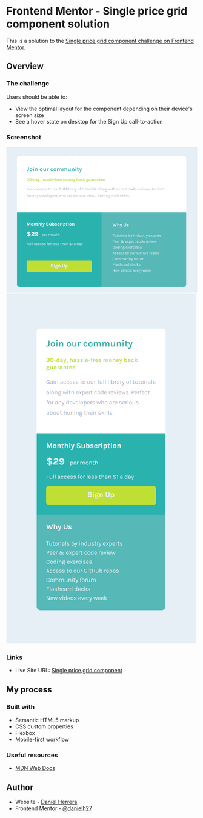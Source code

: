 # Frontend Mentor - Single price grid component solution

This is a solution to the [Single price grid component challenge on Frontend Mentor](https://www.frontendmentor.io/challenges/single-price-grid-component-5ce41129d0ff452fec5abbbc).


## Overview

### The challenge

Users should be able to:

- View the optimal layout for the component depending on their device's screen size
- See a hover state on desktop for the Sign Up call-to-action

### Screenshot

![](./screenshot1.png)
![](./screenshot2.png)


### Links

- Live Site URL: [Single price grid component](https://danielh27.github.io/single-price-grid-component/)

## My process

### Built with

- Semantic HTML5 markup
- CSS custom properties
- Flexbox
- Mobile-first workflow

### Useful resources

- [MDN Web Docs](https://developer.mozilla.org/es/)

## Author

- Website - [Daniel Herrera](https://www.linkedin.com/in/daniel-herrera-hb27/)
- Frontend Mentor - [@danielh27](https://www.frontendmentor.io/profile/danielh27)
